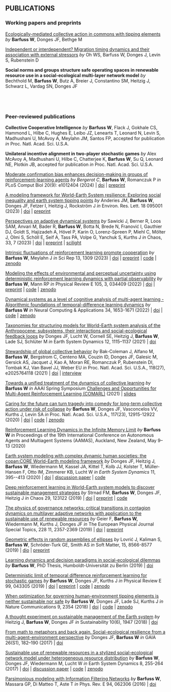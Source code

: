 <h2 id="Publications">PUBLICATIONS</h2>


### Working papers and preprints


[Ecologically-mediated collective action in commons with tipping elements](https://osf.io/7pcnm/)
*by* **Barfuss W**, Donges JF, Bethge M

[Independent or interdependent? Migration timing dynamics and their association with external stressors](https://www.researchsquare.com/article/rs-4752717/v1)
*by* Oh WS, Barfuss W, Donges J, Levin S, Rubenstein D 

**Social norms and groups structure safe operating spaces in renewable resource use in a social-ecological multi-layer network model** *by*
Bechthold M, **Barfuss W**, Butz A, Breier J, Constantino SM, Heitzig J, Schwarz L, Vardag SN, Donges JF



<div style="height: 40px;"></div>

### Peer-reviewed publications


**Collective Cooperative Intelligence** 
*by* **Barfuss W**, Flack J, Gokhale CS, Hammond L, Hilbe C, Hughes E, Leibo JZ, Lenearts T, Leonard N, Levin S, Madhushani U, McAvoy A, Meylahn JM, Santos FP, accepted for publication *in* Proc. Natl. Acad. Sci. U.S.A.

**Unilateral incentive alignment in two-player stochastic games**
*by* Alex McAvoy A, Madhushani U, Hilbe C, Chatterjee K, **Barfuss W**, Su Q, Leonard NE, Plotkin JB, accepted for publication *in* Proc. Natl. Acad. Sci. U.S.A.

[Moderate confirmation bias enhances decision-making in groups of reinforcement-learning agents](https://doi.org/10.1371/journal.pcbi.1012404)
*by* *Bergerot C*, **Barfuss W**, Romanczuk P *in* PLoS Comput Biol 20(9): e1012404 (2024) | [doi](https://doi.org/10.1371/journal.pcbi.1012404) | [preprint](https://doi.org/10.1101/2023.11.21.568073)

[A modeling framework for World-Earth System resilience: Exploring social inequality and earth system tipping points](https://iopscience.iop.org/article/10.1088/1748-9326/ace91d/meta)
*by* Anderies JM, **Barfuss W**, Donges JF, Fetzer I, Heitzig J, Rockström J 
*in* Environ. Res. Lett. 18 095001 (2023) | [doi](https://doi.org/10.1088/1748-9326/ace91d) | [preprint](https://arxiv.org/abs/2204.04471)


[Perspectives on adaptive dynamical systems](https://arxiv.org/abs/2303.01459)
*by* Sawicki J, Berner R, Loos SAM, Anvari M, Bader R, **Barfuss W**, Botta N, Brede N, Franović I, Gauthier DJ, Goldt S, Hajizadeh A, Hövel P, Karin O, Lorenz-Spreen P, Miehl C, Mölter J, Olmi S, Schöll E, Seif A, Tass PA, Volpe G, Yanchuk S, Kurths J 
*in* Chaos, 33, 7 (2023) | [doi](https://doi.org/10.1063/5.0147231) | [preprint](https://arxiv.org/abs/2303.01459) | [scilight](https://doi.org/10.1063/10.0020288)


[Intrinsic fluctuations of reinforcement learning promote cooperation](https://www.nature.com/articles/s41598-023-27672-7)
*by* **Barfuss W**, Meylahn J
*in* Sci Rep 13, 1309 (2023) | [doi](https://doi.org/10.1038/s41598-023-27672-7) | [preprint](https://arxiv.org/pdf/2209.01013) | [code](https://github.com/wbarfuss/intrinsic-fluctuations-cooperation) | [zenodo](https://doi.org/10.5281/zenodo.7303593)


[Modeling the effects of environmental and perceptual uncertainty using deterministic reinforcement learning dynamics with partial observability](https://arxiv.org/abs/2109.07259)
*by* **Barfuss W**, Mann RP
*in* Physical Review E 105, 3, 034409 (2022) | [doi](https://doi.org/10.1103/PhysRevE.105.034409) | [preprint](https://arxiv.org/pdf/2109.07259.pdf) | [code](https://github.com/wbarfuss/POLD) | [zenodo](https://doi.org/10.5281/zenodo.6361994)


[Dynamical systems as a level of cognitive analysis of multi-agent learning - Algorithmic foundations of temporal-difference learning dynamics](https://link.springer.com/article/10.1007%2Fs00521-021-06117-0) 
*by* **Barfuss W** 
*in* Neural Computing & Applications 34, 1653-1671 (2022) | [doi](https://doi.org/10.1007/s00521-021-06117-0) | [code](https://github.com/wbarfuss/CognitiveLevels) | [zenodo](https://doi.org/10.5281/zenodo.4982727)

[Taxonomies for structuring models for World-Earth system analysis of the Anthropocene: subsystems, their interactions and social-ecological feedback loops](https://esd.copernicus.org/articles/12/1115/2021)
*by* Donges JF, Lucht W, Cornell SE, Heitzig J, **Barfuss W**, Lade SJ, Schlüter M 
*in* Earth System Dynamics 12, 1115–1137 (2021) | [doi](https://doi.org/10.5194/esd-12-1115-2021) 
<!-- | [PNAS Journal Club](http://blog.pnas.org/2021/12/a-guidebook-to-incorporate-changing-human-behaviors-into-planetary-models/) -->

[Stewardship of global collective behavior](https://www.pnas.org/content/118/27/e2025764118)
*by* Bak-Coleman J, Alfano M, **Barfuss W**, Bergstrom C, Centeno MA, Couzin ID, Donges JF, Galesic M, Gersick AS, Jacquet J, Kao A, Moran RE, Romanczuk P, Rubenstein DI, Tombak KJ, Van Bavel JJ, Weber EU
*in* Proc. Natl. Acad. Sci. U.S.A., 118(27), e2025764118 (2021) | [doi](https://doi.org/10.1073/pnas.2025764118) | [interview](https://perspective-daily.de/article/1773/quhPydGw)

[Towards a unified treatment of the dynamics of collective learning](https://drive.google.com/a/google.com/file/d/1ZewiyY7KtcPuNQ0LtZyB_31IdkMr8Oxj/view?usp=sharing)
*by* **Barfuss W**
*in* AAAI Spring Symposium [Challenges and Opportunities for Multi-Agent Reinforcement Learning (COMARL)](https://sites.google.com/view/comarl-aaai-2021/home) (2021) | [slides](../static/assets/pdfs/Barfuss20210322_COMARL.pdf)


[Caring for the future can turn tragedy into comedy for long-term collective action under risk of collapse](https://www.pnas.org/content/117/23/12915)
*by* **Barfuss W**, Donges JF, Vasconcelos VV, Kurths J, Levin SA 
*in* Proc. Natl. Acad. Sci. U.S.A., 117(23), 12915-12922 (2020) | [doi](https://doi.org/10.1073/pnas.1916545117) | [code](https://github.com/wbarfuss/EcoPG) | [zenodo](https://doi.org/10.5281/zenodo.3751564)
 
[Reinforcement Learning Dynamics in the Infinite Memory Limit](http://www.ifaamas.org/Proceedings/aamas2020/pdfs/p1768.pdf)
*by* **Barfuss W**
*in* Proceedings of the 19th International Conference on Autonomous Agents and Multiagent Systems (AAMAS), Auckland, New Zealand, May 9–13 (2020)


[Earth system modeling with complex dynamic human societies: the copan:CORE World-Earth modeling framework](https://esd.copernicus.org/articles/11/395/2020/) *by* Donges JF, Heitzig J, **Barfuss** **W**, Wiedermann M, Kassel JA, Kittel T, Kolb JJ, Kolster T, Müller-Hansen F, Otto IM, Zimmerer KB, Lucht W *in* *Earth System Dynamics* 11, 395--413 (2020) | [doi](https://doi.org/10.5194/esd-11-395-2020) | [discussion paper](https://doi.org/10.5194/esd-2017-126) | [code](https://github.com/pik-copan/pycopancore)

[Deep reinforcement learning in World-Earth system models to discover sustainable management strategies](https://aip.scitation.org/doi/10.1063/1.5124673) *by* Strnad FM, **Barfuss W**, Donges JF,  Heitzig J *in* Chaos 29, 123122 (2019) | [doi](https://doi.org/10.1063/1.5124673) | [preprint](https://arxiv.org/abs/1908.05567) | [code](https://github.com/fstrnad/pyDRLinWESM)

[The physics of governance networks: critical transitions in contagion dynamics on multilayer adaptive networks with application to the sustainable use of renewable resources](https://link.springer.com/article/10.1140/epjst/e2019-900120-4) *by* Geier F, **Barfuss W,** Wiedermann M, Kurths J, Donges JF *in* The European Physical Journal Special Topics, 228 11, 2357-2369 (2019) | [doi](https://doi.org/10.1140/epjst/e2019-900120-4) | [preprint](https://arxiv.org/abs/1906.08679)


[Geometric effects in random assemblies of ellipses](https://pubs.rsc.org/en/content/articlelanding/2019/SM/C9SM01067J) *by* Lovrić J, Kaliman S, **Barfuss W**, Schröder-Turk GE, Smith AS *in* Soft Matter, 15, 8566-8577 (2019) | [dio](https://doi.org/10.1039/C9SM01067J) | [preprint](https://arxiv.org/abs/1905.11777)

[Learning dynamics and decision paradigms in social-ecological dilemmas](https://edoc.hu-berlin.de/handle/18452/20896) *by* **Barfuss W**, PhD Thesis, Humboldt-Universität zu Berlin (2019) | [doi](http://dx.doi.org/10.18452/20127)

[Deterministic limit of temporal difference reinforcement learning for stochastic games](https://journals.aps.org/pre/abstract/10.1103/PhysRevE.99.043305) *by* **Barfuss W**, Donges JF, Kurths J *in* Physical Review E 99, 043305 (2019) | [doi](https://doi.org/10.1103/PhysRevE.99.043305) | [preprint](https://arxiv.org/abs/1809.07225) | [code](https://github.com/wbarfuss/DetRL) | [zenodo](https://doi.org/10.5281/zenodo.1495091)

[When optimization for governing human-environment tipping elements is neither sustainable nor safe](https://www.nature.com/articles/s41467-018-04738-z) *by* **Barfuss W**, Donges JF, Lade SJ, Kurths J *in* Nature Communications 9, 2354 (2018) | [doi](https://doi.org/10.1038/s41467-018-04738-z) | [code](https://github.com/wbarfuss/Paradigms) | [zenodo](https://doi.org/10.5281/zenodo.1495578)

[A thought experiment on sustainable management of the Earth system](https://www.mdpi.com/2071-1050/10/6/1947) *by* Heitzig J, **Barfuss W**, Donges JF
*in* Sustainability 10(6), 1947 (2018) | [doi](https://doi.org/10.3390/su10061947)

[From math to metaphors and back again. Social-ecological resilience from a multi-agent-environment perspective](http://doi.org/10.14512/gaia.26.S1.5)
*by* Donges JF, **Barfuss W** *in* GAIA 26(S1), 182–190 (2017) | [doi](http://doi.org/10.14512/gaia.26.S1.5)

[Sustainable use of renewable resources in a stylized social-ecological network model under heterogeneous resource distribution](http://dx.doi.org/10.5194/esd-8-255-2017)
*by* **Barfuss W**, Donges JF, Wiedermann M, Lucht W 
*in* Earth System Dynamics 8, 255-264 (2017) | [doi](http://doi.org/10.5194/esd-8-255-2017) | [discussion paper](https://doi.org/10.5194/esd-2016-15) | [code](https://github.com/wbarfuss/cyexploit) | [zenodo](https://doi.org/10.5281/zenodo.1493202)

[Parsimonious modeling with Information Filtering Networks](https://journals.aps.org/pre/abstract/10.1103/PhysRevE.94.062306) *by* **Barfuss W**, Massara GP, Di Matteo T, Aste T *in* Phys. Rev. E 94, 062306 (2016) | [doi](http://doi.org/10.1103/PhysRevE.94.062306)
